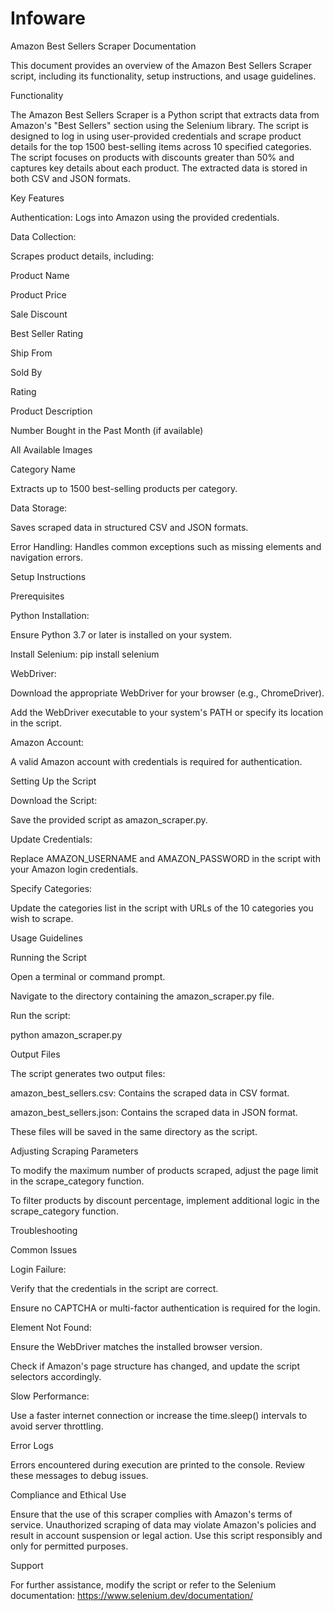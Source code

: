 # Infoware
Amazon Best Sellers Scraper Documentation

This document provides an overview of the Amazon Best Sellers Scraper script, including its functionality, setup instructions, and usage guidelines.

Functionality

The Amazon Best Sellers Scraper is a Python script that extracts data from Amazon's "Best Sellers" section using the Selenium library. The script is designed to log in using user-provided credentials and scrape product details for the top 1500 best-selling items across 10 specified categories. The script focuses on products with discounts greater than 50% and captures key details about each product. The extracted data is stored in both CSV and JSON formats.

Key Features

Authentication: Logs into Amazon using the provided credentials.

Data Collection:

Scrapes product details, including:

Product Name

Product Price

Sale Discount

Best Seller Rating

Ship From

Sold By

Rating

Product Description

Number Bought in the Past Month (if available)

All Available Images

Category Name

Extracts up to 1500 best-selling products per category.

Data Storage:

Saves scraped data in structured CSV and JSON formats.

Error Handling: Handles common exceptions such as missing elements and navigation errors.

Setup Instructions

Prerequisites

Python Installation:

Ensure Python 3.7 or later is installed on your system.

Install Selenium: pip install selenium

WebDriver:

Download the appropriate WebDriver for your browser (e.g., ChromeDriver).

Add the WebDriver executable to your system's PATH or specify its location in the script.

Amazon Account:

A valid Amazon account with credentials is required for authentication.

Setting Up the Script

Download the Script:

Save the provided script as amazon_scraper.py.

Update Credentials:

Replace AMAZON_USERNAME and AMAZON_PASSWORD in the script with your Amazon login credentials.

Specify Categories:

Update the categories list in the script with URLs of the 10 categories you wish to scrape.

Usage Guidelines

Running the Script

Open a terminal or command prompt.

Navigate to the directory containing the amazon_scraper.py file.

Run the script:

python amazon_scraper.py

Output Files

The script generates two output files:

amazon_best_sellers.csv: Contains the scraped data in CSV format.

amazon_best_sellers.json: Contains the scraped data in JSON format.

These files will be saved in the same directory as the script.

Adjusting Scraping Parameters

To modify the maximum number of products scraped, adjust the page limit in the scrape_category function.

To filter products by discount percentage, implement additional logic in the scrape_category function.

Troubleshooting

Common Issues

Login Failure:

Verify that the credentials in the script are correct.

Ensure no CAPTCHA or multi-factor authentication is required for the login.

Element Not Found:

Ensure the WebDriver matches the installed browser version.

Check if Amazon's page structure has changed, and update the script selectors accordingly.

Slow Performance:

Use a faster internet connection or increase the time.sleep() intervals to avoid server throttling.

Error Logs

Errors encountered during execution are printed to the console. Review these messages to debug issues.

Compliance and Ethical Use

Ensure that the use of this scraper complies with Amazon's terms of service. Unauthorized scraping of data may violate Amazon's policies and result in account suspension or legal action. Use this script responsibly and only for permitted purposes.

Support

For further assistance, modify the script or refer to the Selenium documentation: https://www.selenium.dev/documentation/

